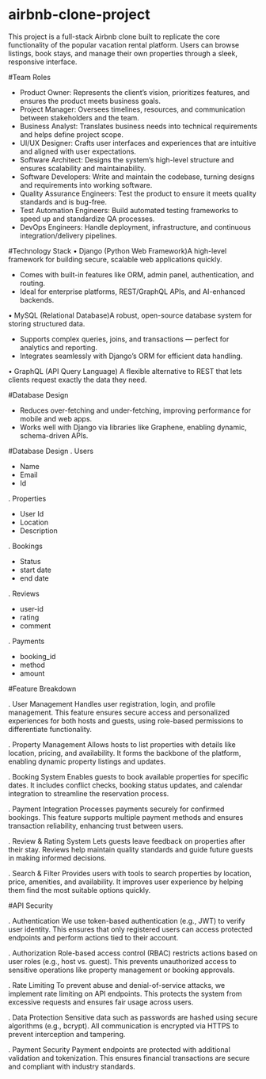 # airbnb-clone-project
This project is a full-stack Airbnb clone built to replicate the core functionality of the popular vacation rental platform. Users can browse listings, book stays, and manage their own properties through a sleek, responsive interface.

#Team Roles
- Product Owner: Represents the client’s vision, prioritizes features, and ensures the product meets business goals.
- Project Manager: Oversees timelines, resources, and communication between stakeholders and the team.
- Business Analyst: Translates business needs into technical requirements and helps define project scope.
- UI/UX Designer: Crafts user interfaces and experiences that are intuitive and aligned with user expectations.
- Software Architect: Designs the system’s high-level structure and ensures scalability and maintainability.
- Software Developers: Write and maintain the codebase, turning designs and requirements into working software.
- Quality Assurance Engineers: Test the product to ensure it meets quality standards and is bug-free.
- Test Automation Engineers: Build automated testing frameworks to speed up and standardize QA processes.
- DevOps Engineers: Handle deployment, infrastructure, and continuous integration/delivery pipelines.

#Technology Stack
• Django (Python Web Framework)A high-level framework for building secure, scalable web applications quickly.
- Comes with built-in features like ORM, admin panel, authentication, and routing.
- Ideal for enterprise platforms, REST/GraphQL APIs, and AI-enhanced backends.

• MySQL (Relational Database)A robust, open-source database system for storing structured data.
- Supports complex queries, joins, and transactions — perfect for analytics and reporting.
- Integrates seamlessly with Django’s ORM for efficient data handling.
  
 • GraphQL (API Query Language) A flexible alternative to REST that lets clients request exactly the data they need.

 #Database Design 
- Reduces over-fetching and under-fetching, improving performance for mobile and web apps.
- Works well with Django via libraries like Graphene, enabling dynamic, schema-driven APIs.

#Database Design
. Users
- Name
- Email
- Id 

. Properties
- User Id
- Location
- Description

. Bookings
- Status
- start date
- end date

. Reviews
- user-id
- rating
- comment

 . Payments 
 - booking_id
 - method
 - amount
    
#Feature Breakdown

. User Management
Handles user registration, login, and profile management. This feature ensures secure access and personalized experiences for both hosts and guests, using role-based permissions to differentiate functionality.

. Property Management
Allows hosts to list properties with details like location, pricing, and availability. It forms the backbone of the platform, enabling dynamic property listings and updates.

. Booking System
Enables guests to book available properties for specific dates. It includes conflict checks, booking status updates, and calendar integration to streamline the reservation process.

. Payment Integration
Processes payments securely for confirmed bookings. This feature supports multiple payment methods and ensures transaction reliability, enhancing trust between users.

. Review & Rating System
Lets guests leave feedback on properties after their stay. Reviews help maintain quality standards and guide future guests in making informed decisions.

. Search & Filter
Provides users with tools to search properties by location, price, amenities, and availability. It improves user experience by helping them find the most suitable options quickly.

#API Security

. Authentication
We use token-based authentication (e.g., JWT) to verify user identity. This ensures that only registered users can access protected endpoints and perform actions tied to their account.

. Authorization
Role-based access control (RBAC) restricts actions based on user roles (e.g., host vs. guest). This prevents unauthorized access to sensitive operations like property management or booking approvals.

. Rate Limiting
To prevent abuse and denial-of-service attacks, we implement rate limiting on API endpoints. This protects the system from excessive requests and ensures fair usage across users.

. Data Protection
Sensitive data such as passwords are hashed using secure algorithms (e.g., bcrypt). All communication is encrypted via HTTPS to prevent interception and tampering.

. Payment Security
Payment endpoints are protected with additional validation and tokenization. This ensures financial transactions are secure and compliant with industry standards.


